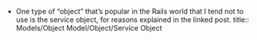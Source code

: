 - One type of “object” that’s popular in the Rails world that I tend not to use is the service object, for reasons explained in the linked post.
  title:: Models/Object Model/Object/Service Object